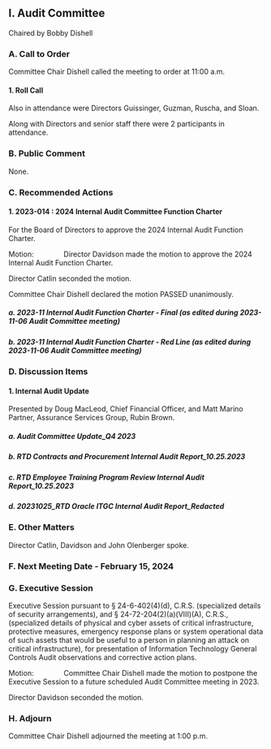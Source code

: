 ## I. Audit Committee

Chaired by Bobby Dishell

### A. Call to Order

Committee Chair Dishell called the meeting to order at 11:00 a.m.

#### 1. Roll Call

Also in attendance were Directors Guissinger, Guzman, Ruscha, and Sloan.

Along with Directors and senior staff there were 2 participants in attendance.

### B. Public Comment

None.

### C. Recommended Actions

#### 1. 2023-014 : 2024 Internal Audit Committee Function Charter

For the Board of Directors to approve the 2024 Internal Audit Function Charter.

Motion:               Director Davidson made the motion to approve the 2024 Internal Audit Function Charter.

Director Catlin seconded the motion.

Committee Chair Dishell declared the motion PASSED unanimously.

##### a. 2023-11 Internal Audit Function Charter - Final (as edited during 2023-11-06 Audit Committee meeting)

##### b. 2023-11 Internal Audit Function Charter - Red Line (as edited during 2023-11-06 Audit Committee meeting)

### D. Discussion Items

#### 1. Internal Audit Update

Presented by Doug MacLeod, Chief Financial Officer, and Matt Marino Partner, Assurance Services Group, Rubin Brown.

##### a. Audit Committee Update_Q4 2023

##### b. RTD Contracts and Procurement Internal Audit Report_10.25.2023

##### c. RTD Employee Training Program Review Internal Audit Report_10.25.2023

##### d. 20231025_RTD Oracle ITGC Internal Audit Report_Redacted

### E. Other Matters

Director Catlin, Davidson and John Olenberger spoke.

### F. Next Meeting Date - February 15, 2024

### G. Executive Session

Executive Session pursuant to § 24-6-402(4)(d), C.R.S. (specialized details of security arrangements), and § 24-72-204(2)(a)(VIII)(A), C.R.S., (specialized details of physical and cyber assets of critical infrastructure, protective measures, emergency response plans or system operational data of such assets that would be useful to a person in planning an attack on critical infrastructure), for presentation of Information Technology General Controls Audit observations and corrective action plans.

Motion:               Committee Chair Dishell made the motion to postpone the Executive Session to a future scheduled Audit Committee meeting in 2023.

Director Davidson seconded the motion.

### H. Adjourn

Committee Chair Dishell adjourned the meeting at 1:00 p.m.